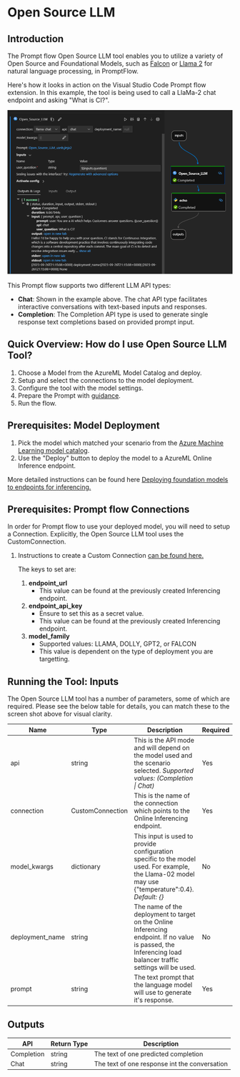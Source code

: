 # Open Source LLM

## Introduction

The Prompt flow Open Source LLM tool enables you to utilize a variety of Open Source and Foundational Models, such as [Falcon](https://aka.ms/AAlc25c) or [Llama 2](https://aka.ms/AAlc258) for natural language processing, in PromptFlow.

Here's how it looks in action on the Visual Studio Code Prompt flow extension. In this example, the tool is being used to call a LlaMa-2 chat endpoint and asking "What is CI?".

![Screenshot of the Open Source Llm On vsCode RromptFlow extension](../../media/reference/tools-reference/open_source_llm_on_vscode_promptflow.png)

This Prompt flow supports two different LLM API types:

- **Chat**: Shown in the example above. The chat API type facilitates interactive conversations with text-based inputs and responses.
- **Completion**: The Completion API type is used to generate single response text completions based on provided prompt input.

## Quick Overview: How do I use Open Source LLM Tool?

1. Choose a Model from the AzureML Model Catalog and deploy.
2. Setup and select the connections to the model deployment.
3. Configure the tool with the model settings.
4. Prepare the Prompt with [guidance](./prompt-tool.md#how-to-write-prompt).
5. Run the flow.

## Prerequisites: Model Deployment

1. Pick the model which matched your scenario from the [Azure Machine Learning model catalog](https://ml.azure.com/model/catalog).
2. Use the "Deploy" button to deploy the model to a AzureML Online Inference endpoint.

More detailed instructions can be found here [Deploying foundation models to endpoints for inferencing.](https://learn.microsoft.com/en-us/azure/machine-learning/how-to-use-foundation-models?view=azureml-api-2#deploying-foundation-models-to-endpoints-for-inferencing)

## Prerequisites: Prompt flow Connections

In order for Prompt flow to use your deployed model, you will need to setup a Connection. Explicitly, the Open Source LLM tool uses the CustomConnection.

1. Instructions to create a Custom Connection [can be found here.](https://microsoft.github.io/promptflow/how-to-guides/manage-connections.html#create-a-connection)

    The keys to set are:

    1. **endpoint_url**
        - This value can be found at the previously created Inferencing endpoint.
    2. **endpoint_api_key**
        - Ensure to set this as a secret value.
        - This value can be found at the previously created Inferencing endpoint.
    3. **model_family**
        - Supported values: LLAMA, DOLLY, GPT2, or FALCON
        - This value is dependent on the type of deployment you are targetting.

## Running the Tool: Inputs

The Open Source LLM tool has a number of parameters, some of which are required. Please see the below table for details, you can match these to the screen shot above for visual clarity.

| Name | Type | Description | Required |
|------|------|-------------|----------|
| api | string | This is the API mode and will depend on the model used and the scenario selected. *Supported values: (Completion \| Chat)* | Yes |
| connection | CustomConnection | This is the name of the connection which points to the Online Inferencing endpoint. | Yes |
| model_kwargs | dictionary | This input is used to provide configuration specific to the model used. For example, the Llama-02 model may use {\"temperature\":0.4}. *Default: {}* | No |
| deployment_name | string | The name of the deployment to target on the Online Inferencing endpoint. If no value is passed, the Inferencing load balancer traffic settings will be used. | No |
| prompt | string | The text prompt that the language model will use to generate it's response. | Yes |

## Outputs

| API        | Return Type | Description                              |
|------------|-------------|------------------------------------------|
| Completion | string      | The text of one predicted completion     |
| Chat       | string      | The text of one response int the conversation |
